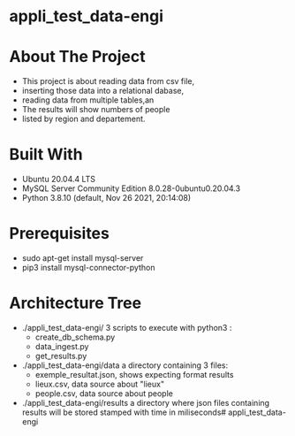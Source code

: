 # appli_test_data-engi
# About The Project 
- This project is about reading data from csv file,
- inserting those data into a relational dabase,
- reading data from multiple tables,an
- The results will show numbers of people
- listed by region and departement.

# Built With
- Ubuntu 20.04.4 LTS
- MySQL Server Community Edition 8.0.28-0ubuntu0.20.04.3
- Python 3.8.10 (default, Nov 26 2021, 20:14:08)

# Prerequisites
- sudo apt-get install mysql-server
- pip3 install mysql-connector-python

# Architecture Tree
- ./appli_test_data-engi/
	3 scripts to execute with python3 :
	- create_db_schema.py
	- data_ingest.py
	- get_results.py
- ./appli_test_data-engi/data
	a directory containing 3 files:
	- exemple_resultat.json, shows expecting format results
	- lieux.csv, data source about "lieux"
	- people.csv, data source about people
- ./appli_test_data-engi/results
	a directory where json files containing results will be stored stamped with time in miliseconds# appli_test_data-engi
